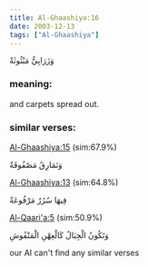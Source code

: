 ```yaml
---
title: Al-Ghaashiya:16
date: 2003-12-13
tags: ["Al-Ghaashiya"]
---
```

وَزَرَابِيُّ مَبْثُوثَةٌ
### meaning: 
and carpets spread out.
### similar verses: 

[Al-Ghaashiya:15](/88/15) (sim:67.9%)

وَنَمَارِقُ مَصْفُوفَةٌ

[Al-Ghaashiya:13](/88/13) (sim:64.8%)

فِيهَا سُرُرٌ مَرْفُوعَةٌ

[Al-Qaari'a:5](/101/5) (sim:50.9%)

وَتَكُونُ الْجِبَالُ كَالْعِهْنِ الْمَنْفُوشِ

our AI can't find any similar verses

